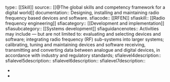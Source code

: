 type:: [[Skill]]
source:: [[@The global skills and competency framework for a digital world]]
documentation:: Designing, installing and maintaining radio frequency based devices and software.
sfiacode:: [[RFEN]]
sfiaskill:: [[Radio frequency engineering]]
sfiacategory:: [[Development and implementation]]
sfiasubcategory:: [[Systems development]]
sfiaguidancenotes:: Activities may include — but are not limited to: evaluating and selecting devices and software; integrating radio frequency (RF) sub-systems into larger systems; calibrating, tuning and maintaining devices and software
receiving, transmitting and converting data between analogue and digital devices, in accordance with industry and regulatory standards;
sfialevel4description::
sfialevel5description::
sfialevel6description::
sfialevel7description::

-
-